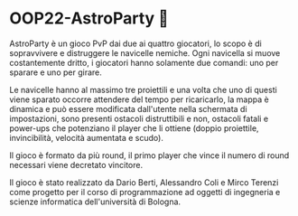 # OOP22-AstroParty :space_invader:

AstroParty è un gioco PvP dai due ai quattro giocatori, lo scopo è di sopravvivere e distruggere le navicelle nemiche.
Ogni navicella si muove costantemente dritto, i giocatori hanno solamente due comandi: uno per sparare e uno per girare.

Le navicelle hanno al massimo tre proiettili e una volta che uno di questi viene sparato occorre attendere del tempo per ricaricarlo, la mappa è dinamica e può essere modificata dall'utente nella schermata di impostazioni, sono presenti ostacoli distruttibili e non, ostacoli fatali e power-ups che potenziano il player che li ottiene (doppio proiettile, invincibilità, velocità aumentata e scudo). 

Il gioco è formato da più round, il primo player che vince il numero di round necessari viene decretato vincitore.

Il gioco è stato realizzato da Dario Berti, Alessandro Coli e Mirco Terenzi come progetto per il corso di programmazione ad oggetti di ingegneria e scienze informatica dell'università di Bologna.
